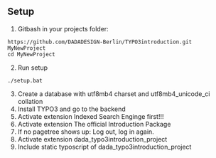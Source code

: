 ## Setup ##
1. Gitbash in your projects folder:
```
https://github.com/DADADESIGN-Berlin/TYPO3introduction.git MyNewProject
cd MyNewProject
```

2. Run setup
```
./setup.bat
```

3. Create a database with utf8mb4 charset and utf8mb4_unicode_ci collation
3. Install TYPO3 and go to the backend
3. Activate extension Indexed Search Enginge first!!!
3. Activate extension The official Introduction Package
3. If no pagetree shows up: Log out, log in again.
3. Activate extension dada_typo3introduction_project
3. Include static typoscript of dada_typo3introduction_project